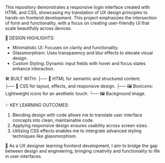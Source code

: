 This repository demonstrates a responsive login interface created with HTML and CSS, showcasing my translation of UX design principles to hands-on frontend development. This project emphasizes the intersection of form and functionality, with a focus on creating user-friendly UI that scale beautifully across devices. 

🎨 DESIGN HIGHLIGHTS: 
- Minimalistic UI: Focuses on clarity and functionality.
- Glassmorphism: Uses transparency and blur effects to elevate visual design.
- Custom Styling: Dynamic input fields with hover and focus states enhance interaction.

🛠️ BUILT WITH:
├── 📄 HTML for semantic and structured content.  
├── 📄 CSS for layout, effects, and responsive design.
├── 🖼️ Boxicons: Lightweight icons for an aesthetic touch.
└── 🖼️ Background image.

✨ KEY LEARNING OUTCOMES:
1. Blending design with code allows me to translate user interface concepts into clean, maintainable code.
2. Applying responsive design ensures usability across screen sizes.
3. Utilizing CSS effects enables me to intergrate advanced styling techniques like glassmorphism.

🌱 As a UX designer learning frontend development, I aim to bridge the gap between design and engineering, bringing creativity and functionality to life in user interfaces.
